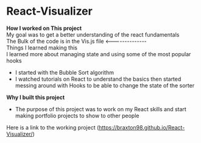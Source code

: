 # React-Visualizer
<hx>**How I worked on This project**</hx> <br/>
My goal was to get a better understanding of the react fundamentals<br/>
The Bulk of the code is in the Vis.js file <--------------<br/>
Things I learned making this<br/>
I learned more about managing state and using some of the most popular hooks<br/>

  * I started with the Bubble Sort algorithm <br/>
  * I watched tutorials on React to understand the basics then started messing around with Hooks to be able to change the state of the sorter <br/>

<hx>**Why I built this project**</hx> <br/>
* The purpose of this project was to work on my React skills and start making portfolio projects to show to other people <br/>
           
Here is a link to the working project
(https://braxton98.github.io/React-Visualizer/)


